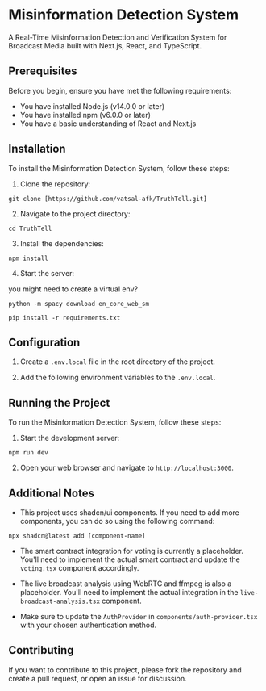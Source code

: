 # Misinformation Detection System

A Real-Time Misinformation Detection and Verification System for Broadcast Media built with Next.js, React, and TypeScript.

## Prerequisites

Before you begin, ensure you have met the following requirements:

* You have installed Node.js (v14.0.0 or later)
* You have installed npm (v6.0.0 or later)
* You have a basic understanding of React and Next.js

## Installation

To install the Misinformation Detection System, follow these steps:

1. Clone the repository:

```git clone [https://github.com/vatsal-afk/TruthTell.git]```


2. Navigate to the project directory:

```cd TruthTell```

3. Install the dependencies:

```npm install```

4. Start the server:

you might need to create a virtual env?

```python -m spacy download en_core_web_sm```

```pip install -r requirements.txt```

## Configuration

1. Create a `.env.local` file in the root directory of the project.

2. Add the following environment variables to the `.env.local`.


## Running the Project

To run the Misinformation Detection System, follow these steps:

1. Start the development server:

```npm run dev```

2. Open your web browser and navigate to `http://localhost:3000`.

## Additional Notes

- This project uses shadcn/ui components. If you need to add more components, you can do so using the following command:

```npx shadcn@latest add [component-name]```

- The smart contract integration for voting is currently a placeholder. You'll need to implement the actual smart contract and update the `voting.tsx` component accordingly.

- The live broadcast analysis using WebRTC and ffmpeg is also a placeholder. You'll need to implement the actual integration in the `live-broadcast-analysis.tsx` component.

- Make sure to update the `AuthProvider` in `components/auth-provider.tsx` with your chosen authentication method.

## Contributing

If you want to contribute to this project, please fork the repository and create a pull request, or open an issue for discussion.